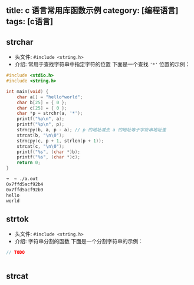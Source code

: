 title: c 语言常用库函数示例
category: [编程语言]
tags: [c语言]
---

## strchar
+ 头文件: `#include <string.h>`
+ 介绍: 常用于查找字符串中指定字符的位置
下面是一个查找 `'*'` 位置的示例：
```c++
#include <stdio.h>
#include <string.h>

int main(void) {
    char a[] = "hello*world";
    char b[25] = { 0 };
    char c[25] = { 0 };
    char *p = strchr(a, '*');
    printf("%p\n", a);
    printf("%p\n", p);
    strncpy(b, a, p - a); // p 的地址减去 a 的地址等于字符串地址差
    strcat(b, "\n\0");
    strncpy(c, p + 1, strlen(p + 1));
    strcat(c, "\n\0");
    printf("%s", (char *)b);
    printf("%s", (char *)c);
    return 0;
}
```
```bash
➜  ~ ./a.out 
0x7ffd5acf92b4
0x7ffd5acf92b9
hello
world
```

## strtok
+ 头文件: `#include <string.h>`
+ 介绍: 字符串分割的函数
下面是一个分割字符串的示例：

```c++
// TODO
```

```bash
```


## strcat

##